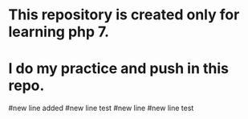 # This repository is created only for learning php 7. 
# I do my practice and push in this repo.
#new line added
#new line test
#new line
#new line test
